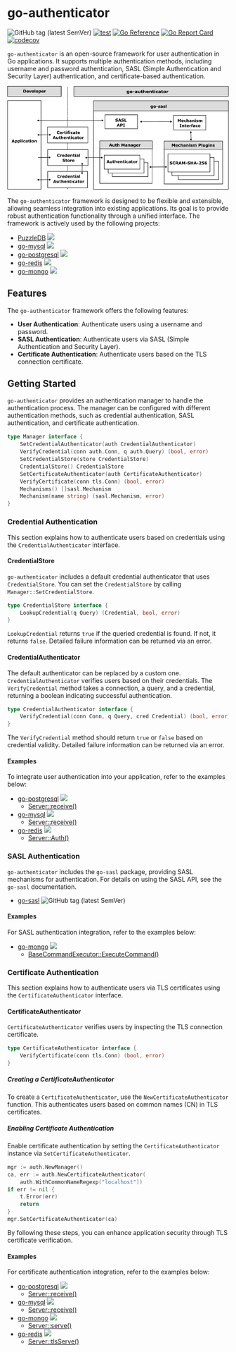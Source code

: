 # go-authenticator

![GitHub tag (latest SemVer)](https://img.shields.io/github/v/tag/cybergarage/go-authenticator)
[![test](https://github.com/cybergarage/go-authenticator/actions/workflows/make.yml/badge.svg)](https://github.com/cybergarage/go-authenticator/actions/workflows/make.yml)
[![Go Reference](https://pkg.go.dev/badge/github.com/cybergarage/go-authenticator.svg)](https://pkg.go.dev/github.com/cybergarage/go-authenticator)
 [![Go Report Card](https://img.shields.io/badge/go%20report-A%2B-brightgreen)](https://goreportcard.com/report/github.com/cybergarage/go-authenticator) 
 [![codecov](https://codecov.io/gh/cybergarage/go-authenticator/graph/badge.svg?token=OCU5V0H3OX)](https://codecov.io/gh/cybergarage/go-authenticator)
 
`go-authenticator` is an open-source framework for user authentication in Go applications. It supports multiple authentication methods, including username and password authentication, SASL (Simple Authentication and Security Layer) authentication, and certificate-based authentication.

![](doc/img/framework.png)

The `go-authenticator` framework is designed to be flexible and extensible, allowing seamless integration into existing applications. Its goal is to provide robust authentication functionality through a unified interface. The framework is actively used by the following projects:

- [PuzzleDB](https://github.com/cybergarage/puzzledb-go) ![](https://img.shields.io/github/v/tag/cybergarage/puzzledb-go)
- [go-mysql](https://github.com/cybergarage/go-mysql) ![](https://img.shields.io/github/v/tag/cybergarage/go-mysql)
- [go-postgresql](https://github.com/cybergarage/go-postgresql) ![](https://img.shields.io/github/v/tag/cybergarage/go-postgresql)
- [go-redis](https://github.com/cybergarage/go-redis) ![](https://img.shields.io/github/v/tag/cybergarage/go-redis)
- [go-mongo](https://github.com/cybergarage/go-mongo) ![](https://img.shields.io/github/v/tag/cybergarage/go-mongo)


## Features

The `go-authenticator` framework offers the following features:

- **User Authentication**: Authenticate users using a username and password.
- **SASL Authentication**: Authenticate users via SASL (Simple Authentication and Security Layer).
- **Certificate Authentication**: Authenticate users based on the TLS connection certificate.

## Getting Started

`go-authenticator` provides an authentication manager to handle the authentication process. The manager can be configured with different authentication methods, such as credential authentication, SASL authentication, and certificate authentication.

```go
type Manager interface {
    SetCredentialAuthenticator(auth CredentialAuthenticator)
    VerifyCredential(conn auth.Conn, q auth.Query) (bool, error)
    SetCredentialStore(store CredentialStore)
    CredentialStore() CredentialStore
    SetCertificateAuthenticator(auth CertificateAuthenticator)
    VerifyCertificate(conn tls.Conn) (bool, error)
    Mechanisms() []sasl.Mechanism
    Mechanism(name string) (sasl.Mechanism, error)
}
```

### Credential Authentication

This section explains how to authenticate users based on credentials using the `CredentialAuthenticator` interface.

#### CredentialStore

`go-authenticator` includes a default credential authenticator that uses `CredentialStore`. You can set the `CredentialStore` by calling `Manager::SetCredentialStore`.

```go
type CredentialStore interface {
    LookupCredential(q Query) (Credential, bool, error)
}
```

`LookupCredential` returns `true` if the queried credential is found. If not, it returns `false`. Detailed failure information can be returned via an error.

#### CredentialAuthenticator

The default authenticator can be replaced by a custom one. `CredentialAuthenticator` verifies users based on their credentials. The `VerifyCredential` method takes a connection, a query, and a credential, returning a boolean indicating successful authentication.

```go
type CredentialAuthenticator interface {
    VerifyCredential(conn Conn, q Query, cred Credential) (bool, error)
}
```

The `VerifyCredential` method should return `true` or `false` based on credential validity. Detailed failure information can be returned via an error.

#### Examples

To integrate user authentication into your application, refer to the examples below:

- [go-postgresql](https://github.com/cybergarage/go-postgresql) ![](https://img.shields.io/github/v/tag/cybergarage/go-postgresql)
  - [Server::receive()](https://github.com/cybergarage/go-postgresql/blob/master/postgresql/protocol/server_impl.go)
- [go-mysql](https://github.com/cybergarage/go-mysql) ![](https://img.shields.io/github/v/tag/cybergarage/go-mysql)
  - [Server::receive()](https://github.com/cybergarage/go-mysql/blob/main/mysql/protocol/server.go)
- [go-redis](https://github.com/cybergarage/go-redis) ![](https://img.shields.io/github/v/tag/cybergarage/go-redis)
  - [Server::Auth()](https://github.com/cybergarage/go-redis/blob/main/redis/server_auth.go)

### SASL Authentication

`go-authenticator` includes the `go-sasl` package, providing SASL mechanisms for authentication. For details on using the SASL API, see the `go-sasl` documentation.

- [go-sasl](https://github.com/cybergarage/go-sasl) ![GitHub tag (latest SemVer)](https://img.shields.io/github/v/tag/cybergarage/go-sasl)


#### Examples

For SASL authentication integration, refer to the examples below:

- [go-mongo](https://github.com/cybergarage/go-mongo) ![](https://img.shields.io/github/v/tag/cybergarage/go-mongo)
  - [BaseCommandExecutor::ExecuteCommand()](https://github.com/cybergarage/go-mongo/blob/master/mongo/command_base_executor.go)

### Certificate Authentication

This section explains how to authenticate users via TLS certificates using the `CertificateAuthenticator` interface.

#### CertificateAuthenticator

`CertificateAuthenticator` verifies users by inspecting the TLS connection certificate.

```go
type CertificateAuthenticator interface {
    VerifyCertificate(conn tls.Conn) (bool, error)
}
```

##### Creating a CertificateAuthenticator

To create a `CertificateAuthenticator`, use the `NewCertificateAuthenticator` function. This authenticates users based on common names (CN) in TLS certificates.

##### Enabling Certificate Authentication

Enable certificate authentication by setting the `CertificateAuthenticator` instance via `SetCertificateAuthenticator`.

```go
mgr := auth.NewManager()
ca, err := auth.NewCertificateAuthenticator(
    auth.WithCommonNameRegexp("localhost"))
if err != nil {
    t.Error(err)
    return
}
mgr.SetCertificateAuthenticator(ca)
```

By following these steps, you can enhance application security through TLS certificate verification.

#### Examples

For certificate authentication integration, refer to the examples below:

- [go-postgresql](https://github.com/cybergarage/go-postgresql) ![](https://img.shields.io/github/v/tag/cybergarage/go-postgresql)
  - [Server::receive()](https://github.com/cybergarage/go-postgresql/blob/master/postgresql/protocol/server_impl.go)
- [go-mysql](https://github.com/cybergarage/go-mysql) ![](https://img.shields.io/github/v/tag/cybergarage/go-mysql)
  - [Server::receive()](https://github.com/cybergarage/go-mysql/blob/main/mysql/protocol/server.go)
- [go-mongo](https://github.com/cybergarage/go-mongo) ![](https://img.shields.io/github/v/tag/cybergarage/go-mongo)
  - [Server::serve()](https://github.com/cybergarage/go-mongo/blob/master/mongo/server.go)
- [go-redis](https://github.com/cybergarage/go-redis) ![](https://img.shields.io/github/v/tag/cybergarage/go-redis)
  - [Server::tlsServe()](https://github.com/cybergarage/go-redis/blob/main/redis/server_impl.go)
